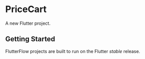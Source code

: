 # PriceCart

A new Flutter project.

## Getting Started

FlutterFlow projects are built to run on the Flutter _stable_ release.
